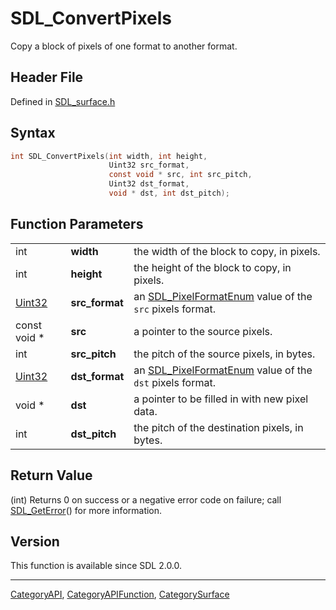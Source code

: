 # SDL_ConvertPixels

Copy a block of pixels of one format to another format.

## Header File

Defined in [SDL_surface.h](https://github.com/libsdl-org/SDL/blob/SDL2/include/SDL_surface.h)

## Syntax

```c
int SDL_ConvertPixels(int width, int height,
                      Uint32 src_format,
                      const void * src, int src_pitch,
                      Uint32 dst_format,
                      void * dst, int dst_pitch);
```

## Function Parameters

|                  |                |                                                                                 |
| ---------------- | -------------- | ------------------------------------------------------------------------------- |
| int              | **width**      | the width of the block to copy, in pixels.                                      |
| int              | **height**     | the height of the block to copy, in pixels.                                     |
| [Uint32](Uint32) | **src_format** | an [SDL_PixelFormatEnum](SDL_PixelFormatEnum) value of the `src` pixels format. |
| const void *     | **src**        | a pointer to the source pixels.                                                 |
| int              | **src_pitch**  | the pitch of the source pixels, in bytes.                                       |
| [Uint32](Uint32) | **dst_format** | an [SDL_PixelFormatEnum](SDL_PixelFormatEnum) value of the `dst` pixels format. |
| void *           | **dst**        | a pointer to be filled in with new pixel data.                                  |
| int              | **dst_pitch**  | the pitch of the destination pixels, in bytes.                                  |

## Return Value

(int) Returns 0 on success or a negative error code on failure; call
[SDL_GetError](SDL_GetError)() for more information.

## Version

This function is available since SDL 2.0.0.





----
[CategoryAPI](CategoryAPI), [CategoryAPIFunction](CategoryAPIFunction), [CategorySurface](CategorySurface)

